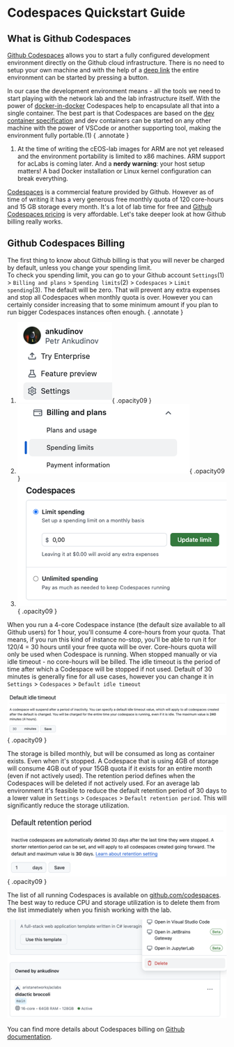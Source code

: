 # Codespaces Quickstart Guide

## What is Github Codespaces

[Github Codespaces](https://github.com/features/codespaces) allows you to start a fully configured development environment directly on the Github cloud infrastructure. There is no need to setup your own machine and with the help of a [deep link](https://docs.github.com/en/codespaces/setting-up-your-project-for-codespaces/setting-up-your-repository/facilitating-quick-creation-and-resumption-of-codespaces#creating-a-link-to-the-codespace-creation-page-for-your-repository) the entire environment can be started by pressing a button.

In our case the development environment means - all the tools we need to start playing with the network lab and the lab infrastructure itself. With the power of [docker-in-docker](https://github.com/microsoft/vscode-dev-containers/blob/main/containers/docker-in-docker/README.md) Codespaces help to encapsulate all that into a single container. The best part is that Codespaces are based on the [dev container specification](https://containers.dev/implementors/spec/) and dev containers can be started on any other machine with the power of VSCode or another supporting tool, making the environment fully portable.(1)
{ .annotate }

1. At the time of writing the cEOS-lab images for ARM are not yet released and the environment portability is limited to x86 machines. ARM support for acLabs is coming later. And a __nerdy warning__: your host setup matters! A bad Docker installation or Linux kernel configuration can break everything.

[Codespaces](https://github.com/features/codespaces) is a commercial feature provided by Github. However as of time of writing it has a very generous free monthly quota of 120 core-hours and 15 GB storage every month. It's a lot of lab time for free and [Github Codespaces pricing](https://docs.github.com/en/billing/managing-billing-for-github-codespaces/about-billing-for-github-codespaces#pricing-for-paid-usage) is very affordable. Let's take deeper look at how Github billing really works.

## Github Codespaces Billing

The first thing to know about Github billing is that you will never be charged by default, unless you change your spending limit.  
To check you spending limit, you can go to your Github account `Settings`(1) > `Billing and plans` > `Spending limits`(2) > `Codespaces` > `Limit spending`(3). The default will be zero. That will prevent any extra expenses and stop all Codespaces when monthly quota is over. However you can certainly consider increasing that to some minimum amount if you plan to run bigger Codespaces instances often enough.
{ .annotate }

1. ![gh account settings](assets/img/gh-account-settings.png){ .opacity09 }
2. ![gh spending limits](assets/img/gh-spending-limits.png){ .opacity09 }
3. ![gh limit spending](assets/img/gh-limit-spending.png){ .opacity09 }

When you run a 4-core Codespace instance (the default size available to all Github users) for 1 hour, you'll consume 4 core-hours from your quota. That means, if you run this kind of instance no-stop, you'll be able to run it for 120/4 = 30 hours until your free quota will be over. Core-hours quota will only be used when Codespace is running. When stopped manually or via idle timeout - no core-hours will be billed. The idle timeout is the period of time after which a Codespace will be stopped if not used. Default of 30 minutes is generally fine for all use cases, however you can change it in `Settings` > `Codespaces` > `Default idle timeout`

![codespace idle timeout](assets/img/codespace-idle-timeout.png){ .opacity09 }

The storage is billed monthly, but will be consumed as long as container exists. Even when it's stopped. A Codespace that is using 4GB of storage will consume 4GB out of your 15GB quota if it exists for an entire month (even if not actively used). The retention period defines when the Codespaces will be deleted if not actively used. For an average lab environment it's feasible to reduce the default retention period of 30 days to a lower value in `Settings` > `Codespaces` > `Default retention period`. This will significantly reduce the storage utilization.

![codespace retention period](assets/img/codespace-retention-period.png){ .opacity09 }

The list of all running Codespaces is available on [github.com/codespaces](https://github.com/codespaces). The best way to reduce CPU and storage utilization is to delete them from the list immediately when you finish working with the lab.

![codespace delete](assets/img/codespace-delete.png)

You can find more details about Codespaces billing on [Github documentation](https://docs.github.com/en/billing/managing-billing-for-github-codespaces/about-billing-for-github-codespaces).

